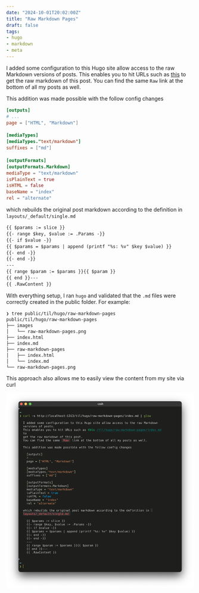 ```yaml
---
date: "2024-10-01T20:02:00Z"
title: "Raw Markdown Pages"
draft: false
tags:
- hugo
- markdown
- meta
---
```


I added some configuration to this Hugo site allow access to the raw Markdown versions of posts.
This enables you to hit URLs such as [this](/til/hugo/raw-markdown-pages/index.md) to get the raw markdown of this post.
You can find the same `Raw` link at the bottom of all my posts as well.

This addition was made possible with the follow config changes

```toml
[outputs]
# ...
page = ["HTML", "Markdown"]

[mediaTypes]
[mediaTypes."text/markdown"]
suffixes = ["md"]

[outputFormats]
[outputFormats.Markdown]
mediaType = "text/markdown"
isPlainText = true
isHTML = false
baseName = "index"
rel = "alternate"
```

which rebuilds the original post markdown according to the definition in `layouts/_default/single.md`

```md
{{ $params := slice }}
{{- range $key, $value := .Params -}}
{{- if $value -}}
{{ $params = $params | append (printf "%s: %v" $key $value) }}
{{- end -}}
{{- end -}}
---
{{ range $param := $params }}{{ $param }}
{{ end }}---
{{ .RawContent }}
```

With everything setup, I ran `hugo` and validated that the `.md` files were correctly created in the public folder.
For example:

```text
❯ tree public/til/hugo/raw-markdown-pages
public/til/hugo/raw-markdown-pages
├── images
│   └── raw-markdown-pages.png
├── index.html
├── index.md
├── raw-markdown-pages
│   ├── index.html
│   └── index.md
└── raw-markdown-pages.png
```

This approach also allows me to easily view the content from my site via curl

![image of this page loaded in a terminal via a curl to http://localhost:1313/til/hugo/raw-markdown-pages/index.md](images/raw-markdown-pages.png)
